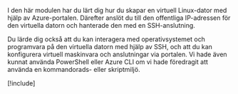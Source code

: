 I den här modulen har du lärt dig hur du skapar en virtuell Linux-dator med hjälp av Azure-portalen. Därefter anslöt du till den offentliga IP-adressen för den virtuella datorn och hanterade den med en SSH-anslutning. 

Du lärde dig också att du kan interagera med operativsystemet och programvara på den virtuella datorn med hjälp av SSH, och att du kan konfigurera virtuell maskinvara och anslutningar via portalen. Vi hade även kunnat använda PowerShell eller Azure CLI om vi hade föredragit att använda en kommandorads- eller skriptmiljö.

<!-- Cleanup sandbox -->
[!include[](../../../includes/azure-sandbox-cleanup.md)]
